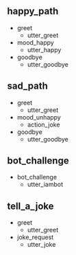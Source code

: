 ## happy_path
* greet
  - utter_greet
* mood_happy
  - utter_happy
* goodbye
  - utter_goodbye

## sad_path
* greet
  - utter_greet
* mood_unhappy
  - action_joke
* goodbye
  - utter_goodbye

## bot_challenge
* bot_challenge
  - utter_iambot

## tell_a_joke
  * greet
    - utter_greet
  * joke_request
    - utter_joke